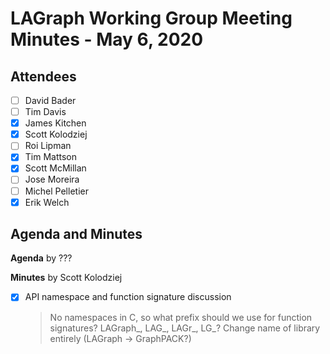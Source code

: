 # LAGraph Working Group Meeting Minutes - May 6, 2020

## Attendees
- [ ] David Bader
- [ ] Tim Davis
- [X] James Kitchen
- [X] Scott Kolodziej
- [ ] Roi Lipman
- [X] Tim Mattson
- [X] Scott McMillan
- [ ] Jose Moreira
- [ ] Michel Pelletier
- [X] Erik Welch

## Agenda and Minutes

**Agenda** by ???

**Minutes** by Scott Kolodziej

- [X] API namespace and function signature discussion
    > No namespaces in C, so what prefix should we use for function signatures? LAGraph_, LAG_, LAGr_, LG_?
    > Change name of library entirely (LAGraph -> GraphPACK?)
